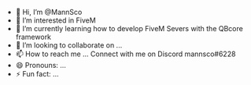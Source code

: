 - 👋 Hi, I’m @MannSco
- 👀 I’m interested in FiveM
- 🌱 I’m currently learning how to develop FiveM Severs with the QBcore framework
- 💞️ I’m looking to collaborate on ...
- 📫 How to reach me ... Connect with me on Discord mannsco#6228
- 😄 Pronouns: ...
- ⚡ Fun fact: ...

<!---
MannSco/MannSco is a ✨ special ✨ repository because its `README.md` (this file) appears on your GitHub profile.
You can click the Preview link to take a look at your changes.
--->
